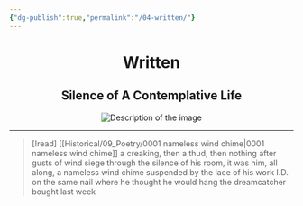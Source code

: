 ```yaml
---
{"dg-publish":true,"permalink":"/04-written/"}
---
```


<div style="text-align: center;">
    <h1>Written</h1>
    <h2>Silence of A Contemplative Life</h2>
    <img src="https://i.imgur.com/Z0QaPo7_d.jpg?maxwidth=520&shape=thumb&fidelity=high" alt="Description of the image" style="max-width: 100%; height: auto;">
</div>
<hr>

>[!read] [[Historical/09_Poetry/0001 nameless wind chime\|0001 nameless wind chime]]
>a creaking, then a thud, then nothing
after gusts of wind siege through the silence
of his room, it was him, all along, a nameless
wind chime suspended by the lace of his work I.D.
on the same nail where he thought he would
hang the dreamcatcher bought last week
